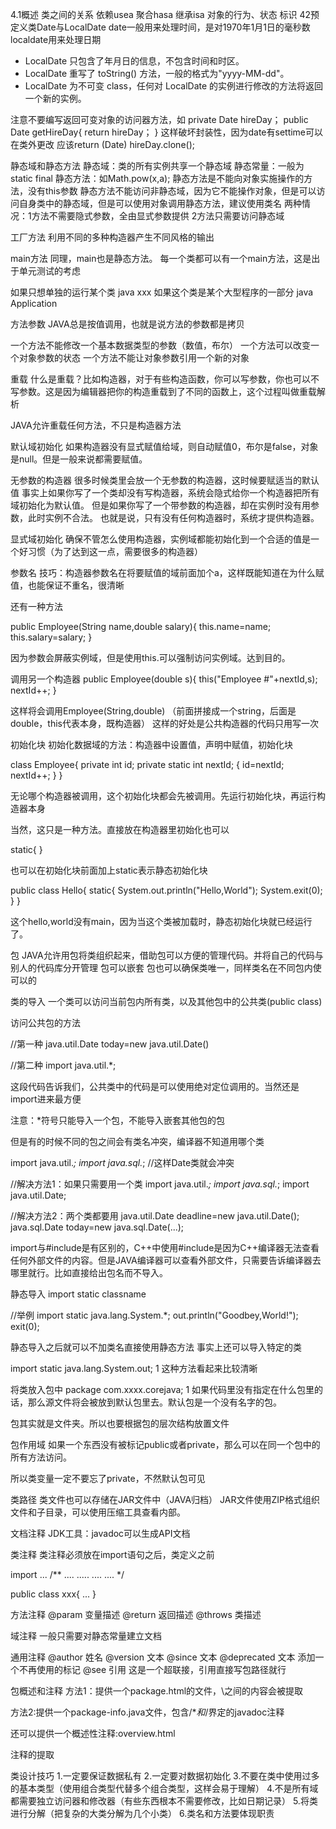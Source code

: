 4.1概述
类之间的关系
依赖usea 聚合hasa 继承isa
对象的行为、状态 标识
42预定义类Date与LocalDate
date一般用来处理时间，是对1970年1月1日的毫秒数
localdate用来处理日期

* LocalDate 只包含了年月日的信息，不包含时间和时区。
* LocalDate 重写了 toString() 方法，一般的格式为"yyyy-MM-dd"。
* LocalDate 为不可变 class，任何对 LocalDate 的实例进行修改的方法将返回一个新的实例。


注意不要编写返回可变对象的访问器方法，如
private Date hireDay；
public Date getHireDay{
    return hireDay；
}
这样破坏封装性，因为date有settime可以在类外更改
应该return (Date) hireDay.clone();

静态域和静态方法
静态域：类的所有实例共享一个静态域
静态常量：一般为static final
静态方法：如Math.pow(x,a);
    静态方法是不能向对象实施操作的方法，没有this参数
    静态方法不能访问非静态域，因为它不能操作对象，但是可以访问自身类中的静态域，但是可以使用对象调用静态方法，建议使用类名
    两种情况：1方法不需要隐式参数，全由显式参数提供
    2方法只需要访问静态域
    
工厂方法
利用不同的多种构造器产生不同风格的输出

main方法
同理，main也是静态方法。 
每一个类都可以有一个main方法，这是出于单元测试的考虑

如果只想单独的运行某个类 
java xxx 
如果这个类是某个大型程序的一部分 
java Application

方法参数
JAVA总是按值调用，也就是说方法的参数都是拷贝

一个方法不能修改一个基本数据类型的参数（数值，布尔） 
一个方法可以改变一个对象参数的状态 
一个方法不能让对象参数引用一个新的对象

重载
什么是重载？比如构造器，对于有些构造函数，你可以写参数，你也可以不写参数。这是因为编辑器把你的构造重载到了不同的函数上，这个过程叫做重载解析

JAVA允许重载任何方法，不只是构造器方法

默认域初始化
如果构造器没有显式赋值给域，则自动赋值0，布尔是false，对象是null。但是一般来说都需要赋值。

无参数的构造器
很多时候类里会放一个无参数的构造器，这时候要赋适当的默认值 
事实上如果你写了一个类却没有写构造器，系统会隐式给你一个构造器把所有域初始化为默认值。 
但是如果你写了一个带参数的构造器，却在实例时没有用参数，此时实例不合法。 
也就是说，只有没有任何构造器时，系统才提供构造器。

显式域初始化
确保不管怎么使用构造器，实例域都能初始化到一个合适的值是一个好习惯（为了达到这一点，需要很多的构造器）

参数名
技巧：构造器参数名在将要赋值的域前面加个a，这样既能知道在为什么赋值，也能保证不重名，很清晰

还有一种方法

public Employee(String name,double salary){
    this.name=name;
    this.salary=salary;
}

因为参数会屏蔽实例域，但是使用this.可以强制访问实例域。达到目的。

调用另一个构造器
public Employee(double s){
    this("Employee #"+nextId,s);
    nextId++;
}

这样将会调用Employee(String,double) 
（前面拼接成一个string，后面是double，this代表本身，既构造器） 
这样的好处是公共构造器的代码只用写一次

初始化块
初始化数据域的方法：构造器中设置值，声明中赋值，初始化块

class Employee{
    private int id;
    private static int nextId;
    {
        id=nextId;
        nextId++;
    }
}

无论哪个构造器被调用，这个初始化块都会先被调用。先运行初始化块，再运行构造器本身

当然，这只是一种方法。直接放在构造器里初始化也可以

static{
}

也可以在初始化块前面加上static表示静态初始化块

public class Hello{
    static{
        System.out.println("Hello,World");
        System.exit(0);
    }
}

这个hello,world没有main，因为当这个类被加载时，静态初始化块就已经运行了。

包
JAVA允许用包将类组织起来，借助包可以方便的管理代码。并将自己的代码与别人的代码库分开管理 
包可以嵌套 
包也可以确保类唯一，同样类名在不同包内使可以的

类的导入
一个类可以访问当前包内所有类，以及其他包中的公共类(public class)

访问公共包的方法

//第一种
java.util.Date today=new java.util.Date()

//第二种
import java.util.*;

这段代码告诉我们，公共类中的代码是可以使用绝对定位调用的。当然还是import进来最方便

注意：*符号只能导入一个包，不能导入嵌套其他包的包

但是有的时候不同的包之间会有类名冲突，编译器不知道用哪个类

import java.util.*;
import java.sql.*;
//这样Date类就会冲突

//解决方法1：如果只需要用一个类
import java.util.*;
import java.sql.*;
import java.util.Date;

//解决方法2：两个类都要用
java.util.Date deadline=new java.util.Date();
java.sql.Date today=new java.sql.Date(...);

import与#include是有区别的，C++中使用#include是因为C++编译器无法查看任何外部文件的内容。但是JAVA编译器可以查看外部文件，只需要告诉编译器去哪里就行。比如直接给出包名而不导入。

静态导入
import static classname

//举例
import static java.lang.System.*;
out.println("Goodbey,World!");
exit(0);

静态导入之后就可以不加类名直接使用静态方法 
事实上还可以导入特定的类

import static java.lang.System.out;
1
这种方法看起来比较清晰

将类放入包中
package com.xxxx.corejava;
1
如果代码里没有指定在什么包里的话，那么源文件将会被放到默认包里去。默认包是一个没有名字的包。

包其实就是文件夹。所以也要根据包的层次结构放置文件

包作用域
如果一个东西没有被标记public或者private，那么可以在同一个包中的所有方法访问。

所以类变量一定不要忘了private，不然默认包可见

类路径
类文件也可以存储在JAR文件中（JAVA归档） 
JAR文件使用ZIP格式组织文件和子目录，可以使用压缩工具查看内部。

文档注释
JDK工具：javadoc可以生成API文档

类注释
类注释必须放在import语句之后，类定义之前

import ...
/**
....
.....
....
....
*/

public class xxx{
    ...
}

方法注释
@param 变量描述 
@return 返回描述 
@throws 类描述

域注释
一般只需要对静态常量建立文档

通用注释
@author 姓名 
@version 文本 
@since 文本 
@deprecated 文本 添加一个不再使用的标记 
@see 引用 这是一个超联接，引用直接写包路径就行

包概述和注释
方法1：提供一个package.html的文件，\\之间的内容会被提取

方法2:提供一个package-info.java文件，包含/**和*/界定的javadoc注释

还可以提供一个概述性注释:overview.html

注释的提取

类设计技巧
1.一定要保证数据私有
2.一定要对数据初始化
3.不要在类中使用过多的基本类型（使用组合类型代替多个组合类型，这样会易于理解）
4.不是所有域都需要独立访问器和修改器（有些东西根本不需要修改，比如日期记录）
5.将类进行分解（把复杂的大类分解为几个小类）
6.类名和方法要体现职责

    
    


